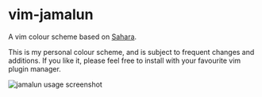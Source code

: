 # vim-jamalun

A vim colour scheme based on [Sahara][sahara].

This is my personal colour scheme, and is subject to
frequent changes and additions.  If you like it, please
feel free to install with your favourite vim plugin
manager.

![jamalun usage screenshot][screenshot]

[sahara]: https://sanctum.geek.nz/arabesque/sahara-vim-colorscheme/
[screenshot]: https://sanctum.geek.nz/arabesque/wp-content/uploads/2012/01/sahara-example.png
